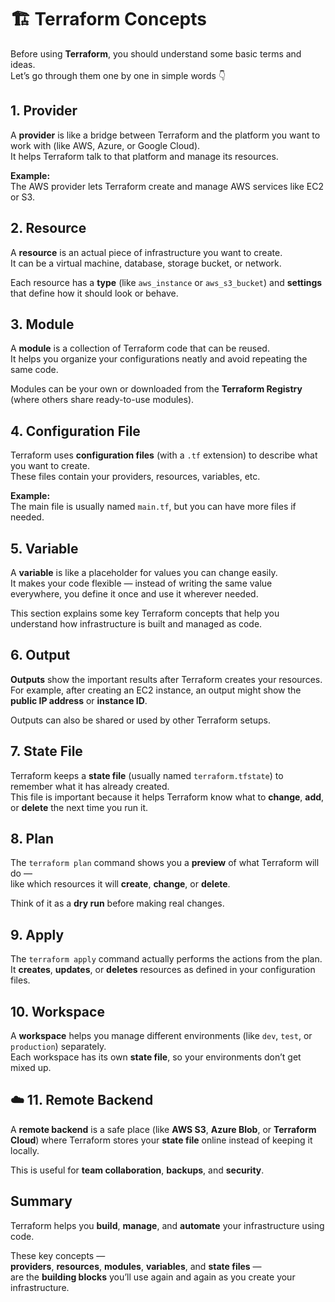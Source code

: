 # 🏗️ Terraform Concepts

Before using **Terraform**, you should understand some basic terms and ideas.  
Let’s go through them one by one in simple words 👇

##  1. Provider

A **provider** is like a bridge between Terraform and the platform you want to work with (like AWS, Azure, or Google Cloud).  
It helps Terraform talk to that platform and manage its resources.  

 **Example:**  
The AWS provider lets Terraform create and manage AWS services like EC2 or S3.

##  2. Resource

A **resource** is an actual piece of infrastructure you want to create.  
It can be a virtual machine, database, storage bucket, or network.  

Each resource has a **type** (like `aws_instance` or `aws_s3_bucket`) and **settings** that define how it should look or behave.

##  3. Module

A **module** is a collection of Terraform code that can be reused.  
It helps you organize your configurations neatly and avoid repeating the same code.  

Modules can be your own or downloaded from the **Terraform Registry** (where others share ready-to-use modules).

##  4. Configuration File

Terraform uses **configuration files** (with a `.tf` extension) to describe what you want to create.  
These files contain your providers, resources, variables, etc.  

 **Example:**  
The main file is usually named `main.tf`, but you can have more files if needed.

##  5. Variable

A **variable** is like a placeholder for values you can change easily.  
It makes your code flexible — instead of writing the same value everywhere, you define it once and use it wherever needed.  

This section explains some key Terraform concepts that help you understand how infrastructure is built and managed as code.

##  6. Output

**Outputs** show the important results after Terraform creates your resources.  
For example, after creating an EC2 instance, an output might show the **public IP address** or **instance ID**.  

 Outputs can also be shared or used by other Terraform setups.

##  7. State File

Terraform keeps a **state file** (usually named `terraform.tfstate`) to remember what it has already created.  
This file is important because it helps Terraform know what to **change**, **add**, or **delete** the next time you run it.

##  8. Plan

The `terraform plan` command shows you a **preview** of what Terraform will do —  
like which resources it will **create**, **change**, or **delete**.  

 Think of it as a **dry run** before making real changes.

##  9. Apply

The `terraform apply` command actually performs the actions from the plan.  
It **creates**, **updates**, or **deletes** resources as defined in your configuration files.


##  10. Workspace

A **workspace** helps you manage different environments (like `dev`, `test`, or `production`) separately.  
Each workspace has its own **state file**, so your environments don’t get mixed up.

## ☁️ 11. Remote Backend

A **remote backend** is a safe place (like **AWS S3**, **Azure Blob**, or **Terraform Cloud**) where Terraform stores your **state file** online instead of keeping it locally.  

 This is useful for **team collaboration**, **backups**, and **security**.

##  Summary

Terraform helps you **build**, **manage**, and **automate** your infrastructure using code.  

These key concepts —  
**providers**, **resources**, **modules**, **variables**, and **state files** —  
are the **building blocks** you’ll use again and again as you create your infrastructure.

